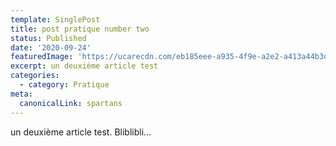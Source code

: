 ```yaml
---
template: SinglePost
title: post pratique number two
status: Published
date: '2020-09-24'
featuredImage: 'https://ucarecdn.com/eb185eee-a935-4f9e-a2e2-a413a44b3d57/'
excerpt: un deuxième article test
categories:
  - category: Pratique
meta:
  canonicalLink: spartans
---
```

un deuxième article test. Bliblibli...

